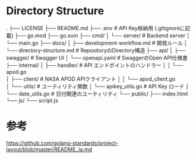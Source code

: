 # Directory Structure
.
├── LICENSE
├── README.md
├── .env                        # API Key格納用 (.gitignoreに記載)
├── go.mod
├── go.sum
├── cmd/
│   └── server/                 # Backend server
│       └── main.go
├── docs/
│   ├── development-workflow.md # 開発ルール
│   └── directory-structure.md  # RepositoryのDirectory構造
├── api/
│   ├── swagger/                # Swagger UI
│   └── openapi.yaml            # SwaggerのOpen API仕様書
├── internal/
│   ├── handler/                # API エンドポイントのハンドラー
│   │   └── apod.go         
│   ├── client/                 # NASA APOD APIクライアント
│   │   └── apod_client.go  
│   └── utils/                  # ユーティリティ関数
│       └── apikey_utils.go     # API Key ロード
│       └── date_utils.go       # 日付関連のユーティリティ
└── public/
    ├── index.html
    └── js/
        └── script.js

# 参考
https://github.com/golang-standards/project-layout/blob/master/README_ja.md